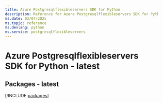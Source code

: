 ```yaml
---
title: Azure Postgresqlflexibleservers SDK for Python
description: Reference for Azure Postgresqlflexibleservers SDK for Python
ms.date: 03/07/2025
ms.topic: reference
ms.devlang: python
ms.service: postgresqlflexibleservers
---
```

# Azure Postgresqlflexibleservers SDK for Python - latest
## Packages - latest
[!INCLUDE [packages](postgresqlflexibleservers-index.md)]